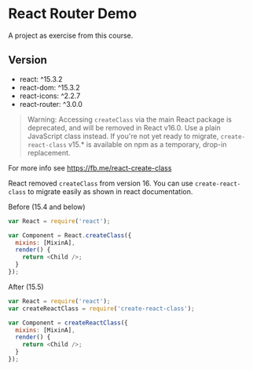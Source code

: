 # React Router Demo #

A project as exercise from this course.

## Version ##

- react: ^15.3.2
- react-dom: ^15.3.2
- react-icons: ^2.2.7
- react-router: ^3.0.0

> Warning: Accessing `createClass` via the main React package is deprecated, and will be removed in React v16.0. Use a plain JavaScript class instead. If you're not yet ready to migrate, `create-react-class` v15.* is available on npm as a temporary, drop-in replacement.

For more info see https://fb.me/react-create-class

React removed `createClass` from version 16. You can use `create-react-class` to migrate easily as shown in react documentation.

Before (15.4 and below)

```js
var React = require('react');

var Component = React.createClass({
  mixins: [MixinA],
  render() {
    return <Child />;
  }
});
```

After (15.5)

```js
var React = require('react');
var createReactClass = require('create-react-class');

var Component = createReactClass({
  mixins: [MixinA],
  render() {
    return <Child />;
  }
});
```
